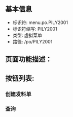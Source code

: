 
## 基本信息

- 标识符: menu.po.PILY2001
- 标识符缩写: PILY2001
- 类型: 虚拟菜单
- 路径: /po/PILY2001

## 页面功能描述：





## 按钮列表:


### 创建发料单



### 查询


